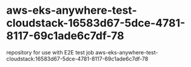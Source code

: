 # aws-eks-anywhere-test-cloudstack-16583d67-5dce-4781-8117-69c1ade6c7df-78
repository for use with E2E test job aws-eks-anywhere-test-cloudstack:16583d67-5dce-4781-8117-69c1ade6c7df-78
